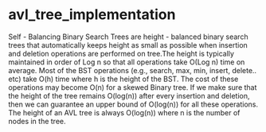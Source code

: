 # avl_tree_implementation
Self - Balancing Binary Search Trees are height - balanced binary search trees that automatically keeps height as small as possible when insertion and deletion operations are performed on tree.The height is typically maintained in order of Log n so that all operations take O(Log n) time on average.
Most of the BST operations (e.g., search, max, min, insert, delete.. etc) take O(h) time where h is the height of the BST. The cost of these operations may become O(n) for a skewed Binary tree. If we make sure that the height of the tree remains O(log(n)) after every insertion and deletion, then we can guarantee an upper bound of O(log(n)) for all these operations. The height of an AVL tree is always O(log(n)) where n is the number of nodes in the tree.
